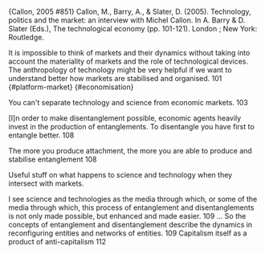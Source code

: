 ﻿{Callon, 2005 #851}
Callon, M., Barry, A., & Slater, D. (2005). Technology, politics and the market: an interview with Michel Callon. In A. Barry & D. Slater (Eds.), The technological economy (pp. 101-121). London ; New York: Routledge.

It is impossible to think of markets and their dynamics without taking into account the materiality of markets and the role of technological devices. The anthropology of technology might be very helpful if we want to understand better how markets are stabilised and organised. 101 {#platform-market} {#economisation}

You can't separate technology and science from economic markets. 103

[I]n order to make disentanglement possible, economic agents heavily invest in the production of entanglements. To disentangle you have first to entangle better. 108

The more you produce attachment, the more you are able to produce and stabilise entanglement 108

Useful stuff on what happens to science and technology when they intersect with markets.

I see science and technologies as the media through which, or some of the media through which, this process of entanglement and disentanglements is not only made possible, but enhanced and made easier. 109  ... So the concepts of entanglement and disentanglement describe the dynamics in reconfiguring entities and networks of entities. 109
Capitalism itself as a product of anti-capitalism 112
